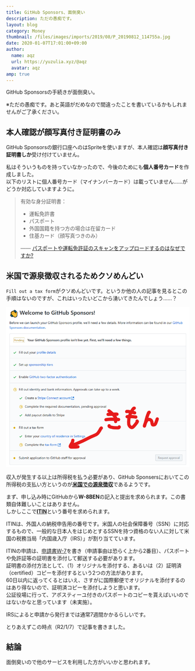 ```yaml
---
title: GitHub Sponsors、面倒臭い
description: ただの愚痴です。
layout: blog
category: Money
thumbnail: /files/images/imports/2019/08/P_20190812_114755a.jpg
date: 2020-01-07T17:01:00+09:00
author:
  name: aqz
  url: https://yuzulia.xyz/@aqz
  avatar: aqz
amp: true
---
```

GitHub Sponsorsの手続きが面倒臭い。

※ただの愚痴です。あと英語がだめなので間違ったことを書いているかもしれませんがご了承ください。

## 本人確認が顔写真付き証明書のみ　
GitHub Sponsorsの銀行口座へのはSpriteを使いますが、本人確認は**顔写真付き証明書しか**受け付けていません。

私はそういうものを持っていなかったので、今後のためにも**個人番号カード**を作成しました。  
以下のリストに個人番号カード（マイナンバーカード）は載っていません……がどうか対応していますように。

> 有効な身分証明書：
> 
> - 運転免許書
> - パスポート
> - 外国国籍を持つ方の場合は在留カード
> - 住基カード（顔写真つきのみ）
>
> ―― [パスポートや運転免許証のスキャンをアップロードするのはなぜですか?](https://support.stripe.com/questions/jp-why-do-i-need-to-upload-a-scan-or-photo-of-my-passport-or-driver-s-license)

## 米国で源泉徴収されるためクソめんどい
`Fill out a tax form`がクソめんどいです。というか他の人の記事を見るとこの手順はないのですが、これはいったいどこから湧いてきたんでしょう……？

![Fill out a tax form](/files/images/imports/2020/01/kimon.png)

収入が発生する以上は所得税を払う必要があり、GitHub Sponsersにおいてこの所得税の支払い方というのが[**米国での源泉徴収**](https://help.github.com/ja/github/site-policy/github-sponsors-additional-terms#43-sponsored-developer-payment-exclusions)であるようです。

まず、申し込み時にGitHubから**W-8BEN**の記入と提出を求められます。この書類自体難しいことはありません。  
しかしここで[**ITIN**](https://jp.usembassy.gov/ja/u-s-citizen-services-ja/itin-ja/)という番号を求められます。

ITINは、外国人の納税申告用の番号です。米国人の社会保障番号（SSN）に対応するもので、一般的な日本人をはじめとするSSNを持つ資格のない人に対して米国の税務当局「内国歳入庁（IRS）」が割り当てています。

ITINの申請は、[申請書W-7](https://www.irs.gov/forms-pubs/about-form-w-7)を書き（申請事由は恐らく上から2番目）、パスポートや免許証等の証明書を添付して郵送する必要があります。  
証明書の添付方法として、（1）オリジナルを添付する、あるいは（2）証明済（certified）コピーを添付するという2つの方法があります。  
60日以内に返ってくるとはいえ、さすがに国際郵便でオリジナルを添付するのはあり得ないので、証明済コピーを添付しようと思います。  
公証役場に行って、アポスティーユ付きのパスポートのコピーを貰えばいいのではないかなと思っています（未実施）。

IRSによると申請から発行までは通常7週間かかるらしいです。

とりあえずこの時点（R2/1/7）で記事を書きました。

## 結論
面倒臭いので他のサービスを利用した方がいいかと思われます。
